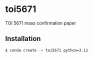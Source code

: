 # toi5671
TOI 5671 mass confirmation paper


## Installation
```bash
$ conda create -n toi5671 python=3.11
```
